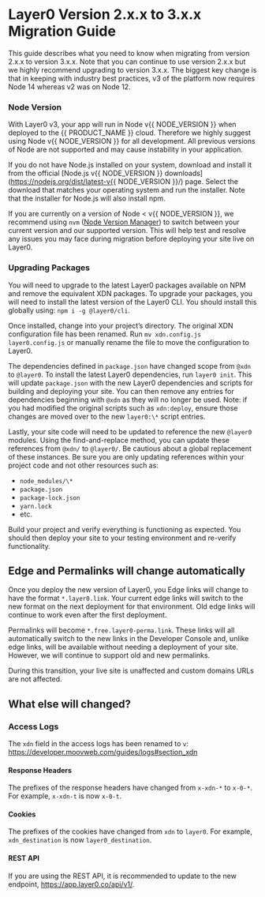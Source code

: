 # Layer0 Version 2.x.x to 3.x.x Migration Guide

This guide describes what you need to know when migrating from version 2.x.x to version 3.x.x. Note that you can continue to use version 2.x.x but we highly recommend upgrading to version 3.x.x. The biggest key change is that in keeping with industry best practices, v3 of the platform now requires Node 14 whereas v2 was on Node 12. 

### Node Version

With Layer0 v3, your app will run in Node v{{ NODE_VERSION }} when deployed to the {{ PRODUCT_NAME }} cloud. Therefore we highly suggest using Node v{{ NODE_VERSION }} for all development. All previous versions of Node are not supported and may cause instability in your application.

If you do not have Node.js installed on your system, download and install it from the official [Node.js v{{ NODE_VERSION }} downloads](https://nodejs.org/dist/latest-v{{ NODE_VERSION }}/) page. Select the download that matches your operating system and run the installer. Note that the installer for Node.js will also install npm.

If you are currently on a version of Node < v{{ NODE_VERSION }}, we recommend using `nvm` ([Node Version Manager](https://github.com/nvm-sh/nvm)) to switch between your current version and our supported version. This will help test and resolve any issues you may face during migration before deploying your site live on Layer0.

### Upgrading Packages

You will need to upgrade to the latest Layer0 packages available on NPM and remove the equivalent XDN packages. To upgrade your packages, you will need to install the latest version of the Layer0 CLI. You should install this globally using: `npm i -g @layer0/cli`.

Once installed, change into your project’s directory. The original XDN configuration file has been renamed. Run `mv xdn.config.js layer0.config.js` or manually rename the file to move the configuration to Layer0.

The dependencies defined in `package.json` have changed scope from `@xdn` to `@layer0`. To install the latest Layer0 dependencies, run `layer0 init`. This will update `package.json` with the new Layer0 dependencies and scripts for building and deploying your site. You can then remove any entries for dependencies beginning with `@xdn` as they will no longer be used. Note: if you had modified the original scripts such as `xdn:deploy`, ensure those changes are moved over to the new `layer0:\*` script entries.

Lastly, your site code will need to be updated to reference the new `@layer0` modules. Using the find-and-replace method, you can update these references from `@xdn/` to `@layer0/`. Be cautious about a global replacement of these instances. Be sure you are only updating references within your project code and not other resources such as:

- `node_modules/\*`
- `package.json`
- `package-lock.json`
- `yarn.lock`
- etc.

Build your project and verify everything is functioning as expected. You should then deploy your site to your testing environment and re-verify functionality.

## Edge and Permalinks will change automatically

Once you deploy the new version of Layer0, you Edge links will change to have the format `*.layer0.link`. Your current edge links will switch to the new format on the next deployment for that environment. Old edge links will continue to work even after the first deployment.

Permalinks will become `*.free.layer0-perma.link`. These links will all automatically switch to the new links in the Developer Console and, unlike edge links, will be available without needing a deployment of your site. However, we will continue to support old and new permalinks.

During this transition, your live site is unaffected and custom domains URLs are not affected.

## What else will changed?

### Access Logs

The `xdn` field in the access logs has been renamed to `v`: https://developer.moovweb.com/guides/logs#section_xdn

#### Response Headers

The prefixes of the response headers have changed from `x-xdn-*` to `x-0-*`. For example, `x-xdn-t` is now `x-0-t`.

#### Cookies

The prefixes of the cookies have changed from `xdn` to `layer0`. For example, `xdn_destination` is now `layer0_destination`.

#### REST API

If you are using the REST API, it is recommended to update to the new endpoint, https://app.layer0.co/api/v1/.
